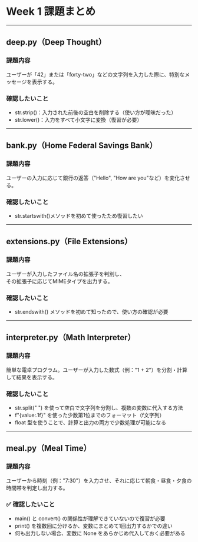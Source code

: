 # Week 1 課題まとめ

---

## deep.py（Deep Thought）

### 課題内容  
ユーザーが「42」または「forty-two」などの文字列を入力した際に、特別なメッセージを表示する。

### 確認したいこと
- str.strip()：入力された前後の空白を削除する（使い方が曖昧だった）
- str.lower()：入力をすべて小文字に変換（復習が必要）

---

## bank.py（Home Federal Savings Bank）

### 課題内容  
ユーザーの入力に応じて銀行の返答（"Hello", "How are you"など）を変化させる。

### 確認したいこと
- str.startswith()メソッドを初めて使ったため復習したい

---

## extensions.py（File Extensions）

### 課題内容  
ユーザーが入力したファイル名の拡張子を判別し、  
その拡張子に応じてMIMEタイプを出力する。

### 確認したいこと
- str.endswith() メソッドを初めて知ったので、使い方の確認が必要

---

## interpreter.py（Math Interpreter）

### 課題内容  
簡単な電卓プログラム。ユーザーが入力した数式（例："1 + 2"）を分割・計算して結果を表示する。

### 確認したいこと
- str.split(" ") を使って空白で文字列を分割し、複数の変数に代入する方法
- f"{value:.1f}" を使った少数第1位までのフォーマット（f文字列）
- float 型を使うことで、計算と出力の両方で少数処理が可能になる

---

## meal.py（Meal Time）

### 課題内容  
ユーザーから時刻（例："7:30"）を入力させ、それに応じて朝食・昼食・夕食の時間帯を判定し出力する。

### ✅ 確認したいこと
- main() と convert() の関係性が理解できていないので復習が必要
- print() を複数回に分けるか、変数にまとめて1回出力するかでの違い
- 何も出力しない場合、変数に None をあらかじめ代入しておく必要がある
